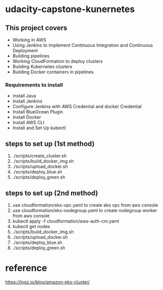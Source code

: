 # udacity-capstone-kunernetes
## This project covers

* Working in AWS
* Using Jenkins to implement Continuous Integration and Continuous Deployment
* Building pipelines
* Working CloudFormation to deploy clusters
* Building Kubernetes clusters
* Building Docker containers in pipelines

### Requirements to install
* install Java
* Install Jenkins
* Configure Jenkins with AWS Credential and docker Credential
* Install BlueOcean Plugin
* Install Docker
* Install AWS CLI
* Install and Set Up kubectl

## steps to set up (1st method)
1. ./scripts/create_cluster.sh
2. ./scripts/build_docker_img.sh
3. ./scripts/upload_docker.sh
4. ./scripts/deploy_blue.sh
5. ./scripts/deploy_green.sh

## steps to set up (2nd method)
1. use cloudformation/eks-vpc.yaml to create eks vpc from aws console
2. use cloudformation/eks-nodegroup.yaml to create nodegroup worker from aws console
3. kubectl apply -f cloudformation/aws-auth-cm.yaml
4. kubectl get nodes
5. ./scripts/build_docker_img.sh
6. ./scripts/upload_docker.sh
7. ./scripts/deploy_blue.sh
8. ./scripts/deploy_green.sh

# reference
https://logz.io/blog/amazon-eks-cluster/